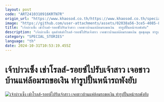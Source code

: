 ```yaml
---
layout: post
code: "ART2410310916KRTN7R"
origin_url: "https://www.khaosod.co.th/https://www.khaosod.co.th/special-stories/news_9483086"
image: "https://github.com/user-attachments/assets/02038a56-3ce5-4085-8322-557113f4d09b"
title: "เจ้าบ่าวเซ็ง เช่าโรลส์-รอยซ์ไปรับเจ้าสาว เจอชาวบ้านแห่ล้อมรถขอเงิน  ทำรูปปั้นหน้ารถพังยับ"
description: "เจ้าบ่าวเซ็ง อุตส่าห์เช่าโรลส์-รอยซ์ไปรับเจ้าสาว เจอชาวบ้านแห่ล้อมรถขอเงิน สุดชุลมุน ทำรูปปั้นหน้ารถพังยับ"
category: "SPECIAL_STORIES"
language: "th"
date: 2024-10-31T10:53:19.455Z
---
```


# เจ้าบ่าวเซ็ง เช่าโรลส์-รอยซ์ไปรับเจ้าสาว เจอชาวบ้านแห่ล้อมรถขอเงิน  ทำรูปปั้นหน้ารถพังยับ

[![เจ้าบ่าวเซ็ง เช่าโรลส์-รอยซ์ไปรับเจ้าสาว เจอชาวบ้านแห่ล้อมรถขอเงิน  ทำรูปปั้นหน้ารถพังยับ](https://www.khaosod.co.th/wpapp/uploads/2024/10/car1030-1w.jpg "เจ้าบ่าวเซ็ง เช่าโรลส์-รอยซ์ไปรับเจ้าสาว เจอชาวบ้านแห่ล้อมรถขอเงิน  ทำรูปปั้นหน้ารถพังยับ")](https://www.khaosod.co.th/wpapp/uploads/2024/10/car1030-1w.jpg)